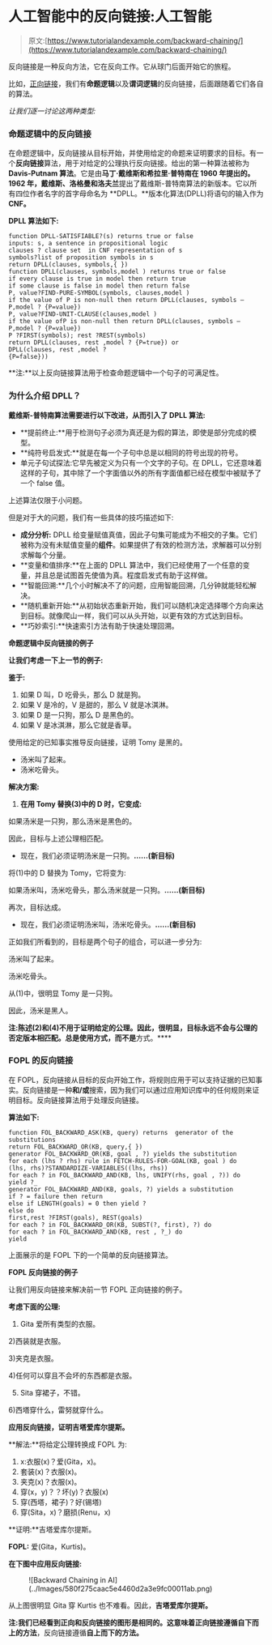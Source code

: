 # 人工智能中的反向链接:人工智能

> 原文:[https://www.tutorialandexample.com/backward-chaining/](https://www.tutorialandexample.com/backward-chaining/)

反向链接是一种反向方法，它在反向工作。它从球门后面开始它的旅程。

比如，[正向链接](https://www.tutorialandexample.com/forward-chaining/)，我们有**命题逻辑**以及**谓词逻辑**的反向链接，后面跟随着它们各自的算法。

*让我们逐一讨论这两种类型:*

### 命题逻辑中的反向链接

在命题逻辑中，反向链接从目标开始，并使用给定的命题来证明要求的目标。有一个**反向链接**算法，用于对给定的公理执行反向链接。给出的第一种算法被称为 **Davis-Putnam 算法**。它是由**马丁·戴维斯和希拉里·普特南在 1960 年提出的。**1962 年**，戴维斯、洛格曼和洛夫兰**提出了戴维斯-普特南算法的新版本。它以所有四位作者名字的首字母命名为 **DPLL。**版本化算法(DPLL)将语句的输入作为 **CNF。**

**DPLL 算法如下:**

```
function DPLL-SATISFIABLE?(s) returns true or false
inputs: s, a sentence in propositional logic
clauses ? clause set  in CNF representation of s
symbols?list of proposition symbols in s
return DPLL(clauses, symbols,{ })
function DPLL(clauses, symbols,model ) returns true or false
if every clause is true in model then return true
if some clause is false in model then return false
P, value?FIND-PURE-SYMBOL(symbols, clauses,model )
if the value of P is non-null then return DPLL(clauses, symbols – P,model ? {P=value})
P, value?FIND-UNIT-CLAUSE(clauses,model )
if the value ofP is non-null then return DPLL(clauses, symbols – P,model ? {P=value})
P ?FIRST(symbols); rest ?REST(symbols)
return DPLL(clauses, rest ,model ? {P=true}) or
DPLL(clauses, rest ,model ? {P=false}))                                                                                               
```

**注:**以上反向链接算法用于检查命题逻辑中一个句子的可满足性。

### 为什么介绍 DPLL？

**戴维斯-普特南算法需要进行以下改进，从而引入了 DPLL 算法:**

*   **提前终止:**用于检测句子必须为真还是为假的算法，即使是部分完成的模型。
*   **纯符号启发式:**就是在每一个子句中总是以相同的符号出现的符号。
*   单元子句试探法:它早先被定义为只有一个文字的子句。在 DPLL，它还意味着这样的子句，其中除了一个字面值以外的所有字面值都已经在模型中被赋予了一个 false 值。

上述算法仅限于小问题。

但是对于大的问题，我们有一些具体的技巧描述如下:

*   **成分分析:** DPLL 给变量赋值真值，因此子句集可能成为不相交的子集。它们被称为没有未赋值变量的**组件**。如果提供了有效的检测方法，求解器可以分别求解每个分量。
*   **变量和值排序:**在上面的 DPLL 算法中，我们已经使用了一个任意的变量，并且总是试图首先使值为真。程度启发式有助于这样做。
*   **智能回溯:**几个小时解决不了的问题，应用智能回溯，几分钟就能轻松解决。
*   **随机重新开始:**从初始状态重新开始，我们可以随机决定选择哪个方向来达到目标。就像爬山一样，我们可以从头开始，以更有效的方式达到目标。
*   **巧妙索引:**快速索引方法有助于快速处理回溯。

**命题逻辑中反向链接的例子**

**让我们考虑一下上一节的例子:**

**鉴于:**

1.  如果 D 叫，D 吃骨头，那么 D 就是狗。
2.  如果 V 是冷的，V 是甜的，那么 V 就是冰淇淋。
3.  如果 D 是一只狗，那么 D 是黑色的。
4.  如果 V 是冰淇淋，那么它就是香草。

使用给定的已知事实推导反向链接，证明 Tomy 是黑的。

*   汤米叫了起来。
*   汤米吃骨头。

**解决方案:**

1.  **在用 Tomy 替换(3)中的 D 时，它变成:**

如果汤米是一只狗，那么汤米是黑色的。

因此，目标与上述公理相匹配。

*   现在，我们必须证明汤米是一只狗。**……(新目标)**

将(1)中的 D 替换为 Tomy，它将变为:

如果汤米叫，汤米吃骨头，那么汤米就是一只狗。**……(新目标)**

再次，目标达成。

*   现在，我们必须证明汤米叫，汤米吃骨头。**……(新目标)**

正如我们所看到的，目标是两个句子的组合，可以进一步分为:

汤米叫了起来。

汤米吃骨头。

从(1)中，很明显 Tomy 是一只狗。

因此，汤米是黑人。

**注:**陈述(2)和(4)不用于证明给定的公理。因此，很明显，目标永远不会与公理的否定版本相匹配。总是使用**方式，而不是**方式。****

### FOPL 的反向链接

在 FOPL，反向链接从目标的反向开始工作，将规则应用于可以支持证据的已知事实。反向链接是一种**和/或**搜索，因为我们可以通过应用知识库中的任何规则来证明目标。反向链接算法用于处理反向链接。

**算法如下:**

```
function FOL_BACKWARD_ASK(KB, query) returns  generator of the substitutions
return FOL_BACKWARD_OR(KB, query,{ })
generator FOL_BACKWARD_OR(KB, goal , ?) yields the substitution
for each (lhs ? rhs) rule in FETCH-RULES-FOR-GOAL(KB, goal ) do
(lhs, rhs)?STANDARDIZE-VARIABLES((lhs, rhs))
for each ? in FOL_BACKWARD_AND(KB, lhs, UNIFY(rhs, goal , ?)) do
yield ?_
generator FOL_BACKWARD_AND(KB, goals, ?) yields a substitution
if ? = failure then return
else if LENGTH(goals) = 0 then yield ?
else do
first,rest ?FIRST(goals), REST(goals)
for each ? in FOL_BACKWARD_OR(KB, SUBST(?, first), ?) do
for each ? in FOL_BACKWARD_AND(KB, rest , ?_) do
yield 
```

上面展示的是 FOPL 下的一个简单的反向链接算法。

**FOPL 反向链接的例子**

让我们用反向链接来解决前一节 FOPL 正向链接的例子。

**考虑下面的公理:**

1) Gita 爱所有类型的衣服。

2)西装就是衣服。

3)夹克是衣服。

4)任何可以穿且不会坏的东西都是衣服。

5) Sita 穿裙子，不错。

6)西塔穿什么，雷努就穿什么。

**应用反向链接，证明吉塔爱库尔提斯。**

**解法:**将给定公理转换成 FOPL 为:

1.  x:衣服(x)？爱(Gita，x)。
2.  套装(x)？衣服(x)。
3.  夹克(x)？衣服(x)。
4.  穿(x，y)？？坏(y)？衣服(x)
5.  穿(西塔，裙子)？好(锡塔)
6.  穿(Sita，x)？磨损(Renu，x)

**证明:**吉塔爱库尔提斯。

**FOPL:** 爱(Gita，Kurtis)。

**在下图中应用反向链接:**

<figure class="aligncenter">![Backward Chaining in AI](../Images/580f275caac5e4460d2a3e9fc00011ab.png)</figure>

从上图很明显 Gita 穿 Kurtis 也不难看。因此，**吉塔爱库尔提斯。**

**注:**我们已经看到正向和反向链接的图形是相同的。这意味着正向链接遵循**自下而上的方法**，反向链接遵循**自上而下的方法。**